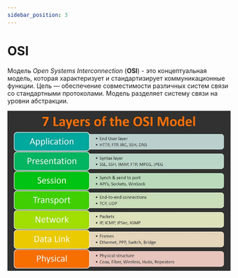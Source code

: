 ```yaml
---
sidebar_position: 3
---
```

# OSI
Модель *Open Systems Interconnection* (**OSI**) - это концептуальная модель, которая характеризует и стандартизирует коммуникационные функции. Цель — обеспечение совместимости различных систем связи со стандартными протоколами. Модель разделяет систему связи на уровни абстракции.

![OSI](./img/osi.webp)